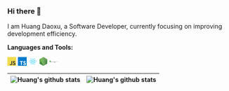 ### Hi there 👋

I am Huang Daoxu, a Software Developer, currently focusing on improving development efficiency.

**Languages and Tools:**

<code><img height="20" src="https://raw.githubusercontent.com/github/explore/80688e429a7d4ef2fca1e82350fe8e3517d3494d/topics/javascript/javascript.png"></code>
<code><img height="20" src="https://raw.githubusercontent.com/github/explore/80688e429a7d4ef2fca1e82350fe8e3517d3494d/topics/typescript/typescript.png"></code>
<code><img height="20" src="https://raw.githubusercontent.com/github/explore/80688e429a7d4ef2fca1e82350fe8e3517d3494d/topics/react/react.png"></code>
<code><img height="20" src="https://raw.githubusercontent.com/github/explore/80688e429a7d4ef2fca1e82350fe8e3517d3494d/topics/nodejs/nodejs.png"></code>
<code><img height="20" src="https://raw.githubusercontent.com/github/explore/80688e429a7d4ef2fca1e82350fe8e3517d3494d/topics/mongodb/mongodb.png"></code>

| <img align="center" alt="Huang's github stats" src="https://github-readme-stats.vercel.app/api?username=sanjayheaven&show_icons=true&hide_border=true&include_all_commits=true"> | <img align="center" alt="Huang's github stats" src="https://github-readme-stats.vercel.app/api/top-langs/?username=anuraghazra&layout=compact&hide_border=true"> |
| -------------------------------------------------------------------------------------------------------------------------------------------------------------------------------- | ---------------------------------------------------------------------------------------------------------------------------------------------------------------- |

<!-- ### TODOs -->

<!-- - Try to use SOA idea to standardize the backend
- Rewrite **simple-js-export** using Typescript
- Optimiz **Gganbu**
 -->
<!--
**sanjayheaven/sanjayheaven** is a ✨ _special_ ✨ repository because its `README.md` (this file) appears on your GitHub profile.

Here are some ideas to get you started:

- 🔭 I’m currently working on ...
- 🌱 I’m currently learning ...
- 👯 I’m looking to collaborate on ...
- 🤔 I’m looking for help with ...
- 💬 Ask me about ...
- 📫 How to reach me: ...
- 😄 Pronouns: ...
- ⚡ Fun fact: ...
-->
